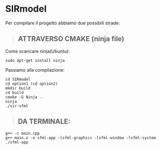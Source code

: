 # SIRmodel
Per compilare il progetto abbiamo due possibili strade:

> ## ATTRAVERSO CMAKE (ninja file)

Come scaricare ninja(Ubuntu):
```
sudo apt-get install ninja
```
Passiamo alla compilazione:
```
cd SIRmodel
cd option1 (cd option2)
mkdir build
cd build
cmake -G Ninja ..
ninja 
./sir-sfml
```
> ## DA TERMINALE:
```
g++ -c main.cpp
g++ main.o -o sfml-app -lsfml-graphics -lsfml-window -lsfml-system
./sfml-app
```
